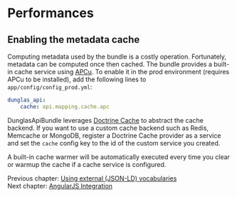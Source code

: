 # Performances

## Enabling the metadata cache

Computing metadata used by the bundle is a costly operation. Fortunately, metadata can be computed once then cached. The
bundle provides a built-in cache service using [APCu](https://github.com/krakjoe/apcu).
To enable it in the prod environment (requires APCu to be installed), add the following lines to `app/config/config_prod.yml`:

```yaml
dunglas_api:
    cache: api.mapping.cache.apc
```

DunglasApiBundle leverages [Doctrine Cache](https://github.com/doctrine/cache) to abstract the cache backend. If
you want to use a custom cache backend such as Redis, Memcache or MongoDB, register a Doctrine Cache provider as a service
and set the `cache` config key to the id of the custom service you created.

A built-in cache warmer will be automatically executed every time you clear or warmup the cache if a cache service is configured.

Previous chapter: [Using external (JSON-LD) vocabularies](external-vocabularies.md)<br>
Next chapter: [AngularJS Integration](angular-integration.md)
